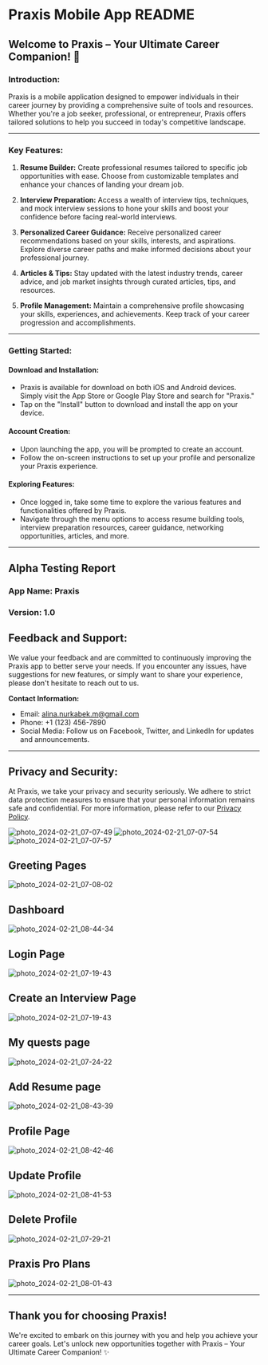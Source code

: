 # Praxis Mobile App README

## Welcome to Praxis – Your Ultimate Career Companion! :rocket:

### Introduction:
Praxis is a mobile application designed to empower individuals in their career journey by providing a comprehensive suite of tools and resources. Whether you're a job seeker, professional, or entrepreneur, Praxis offers tailored solutions to help you succeed in today's competitive landscape.

---

### Key Features:

1. **Resume Builder:** Create professional resumes tailored to specific job opportunities with ease. Choose from customizable templates and enhance your chances of landing your dream job.

2. **Interview Preparation:** Access a wealth of interview tips, techniques, and mock interview sessions to hone your skills and boost your confidence before facing real-world interviews.

3. **Personalized Career Guidance:** Receive personalized career recommendations based on your skills, interests, and aspirations. Explore diverse career paths and make informed decisions about your professional journey.

4. **Articles & Tips:** Stay updated with the latest industry trends, career advice, and job market insights through curated articles, tips, and resources.

5. **Profile Management:** Maintain a comprehensive profile showcasing your skills, experiences, and achievements. Keep track of your career progression and accomplishments.

---

### Getting Started:

#### Download and Installation:

- Praxis is available for download on both iOS and Android devices. Simply visit the App Store or Google Play Store and search for "Praxis."
- Tap on the "Install" button to download and install the app on your device.

#### Account Creation:

- Upon launching the app, you will be prompted to create an account. 
- Follow the on-screen instructions to set up your profile and personalize your Praxis experience.

#### Exploring Features:

- Once logged in, take some time to explore the various features and functionalities offered by Praxis.
- Navigate through the menu options to access resume building tools, interview preparation resources, career guidance, networking opportunities, articles, and more.

---

## Alpha Testing Report

### App Name: Praxis
### Version: 1.0





## Feedback and Support:
We value your feedback and are committed to continuously improving the Praxis app to better serve your needs. If you encounter any issues, have suggestions for new features, or simply want to share your experience, please don't hesitate to reach out to us.

**Contact Information:**
- Email: alina.nurkabek.m@gmail.com
- Phone: +1 (123) 456-7890
- Social Media: Follow us on Facebook, Twitter, and LinkedIn for updates and announcements.

---

## Privacy and Security:
At Praxis, we take your privacy and security seriously. We adhere to strict data protection measures to ensure that your personal information remains safe and confidential. For more information, please refer to our [Privacy Policy](link-to-privacy-policy).


![photo_2024-02-21_07-07-49](https://github.com/alina-nurkabek/praxis_app/assets/119506615/ad9adfce-c138-4a07-959a-d0b9b8e48e06)
![photo_2024-02-21_07-07-54](https://github.com/alina-nurkabek/praxis_app/assets/119506615/4cc8b461-5302-4555-b403-5f1743716932)
![photo_2024-02-21_07-07-57](https://github.com/alina-nurkabek/praxis_app/assets/119506615/417f5ddf-35ef-4dd3-85d9-adec941bf6f4)
## Greeting Pages
![photo_2024-02-21_07-08-02](https://github.com/alina-nurkabek/praxis_app/assets/119506615/67587737-f697-4315-87a6-3ae652753fa9)

## Dashboard
![photo_2024-02-21_08-44-34](https://github.com/alina-nurkabek/praxis_app/assets/119506615/0d6bee4c-7541-483f-b7bb-e34db482a260)


## Login Page
![photo_2024-02-21_07-19-43](https://github.com/alina-nurkabek/praxis_app/assets/119506615/3318c266-2365-454a-8381-ae72ecb3b7ac)
## Create an Interview Page
![photo_2024-02-21_07-19-43](https://github.com/alina-nurkabek/praxis_app/assets/119506615/9e486495-5600-49a6-bcd2-64d1bbfb1c83)
## My quests page
![photo_2024-02-21_07-24-22](https://github.com/alina-nurkabek/praxis_app/assets/119506615/7f3a6636-bc39-4f9f-be55-496e24661f91)

## Add Resume page
![photo_2024-02-21_08-43-39](https://github.com/alina-nurkabek/praxis_app/assets/119506615/067ec753-0a5d-4d2d-96a5-0cdc730eb974)


## Profile Page
![photo_2024-02-21_08-42-46](https://github.com/alina-nurkabek/praxis_app/assets/119506615/719cdeb8-8dfa-4e60-920a-78d6c079ee92)


## Update Profile
![photo_2024-02-21_08-41-53](https://github.com/alina-nurkabek/praxis_app/assets/119506615/9bdea50d-627a-40f2-a9f8-46796caf5ecd)


## Delete Profile
![photo_2024-02-21_07-29-21](https://github.com/alina-nurkabek/praxis_app/assets/119506615/d6272b41-825b-40e6-8d50-02c1cb6c7c40)

## Praxis Pro Plans
![photo_2024-02-21_08-01-43](https://github.com/alina-nurkabek/praxis_app/assets/119506615/3b1517bb-1e4d-4181-8f18-700c0d8050f7)


---

## Thank you for choosing Praxis!
We're excited to embark on this journey with you and help you achieve your career goals. Let's unlock new opportunities together with Praxis – Your Ultimate Career Companion! :sparkles:
